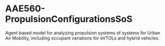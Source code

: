 # AAE560-PropulsionConfigurationsSoS
Agent based model for analyzing propulsion systems of systems for Urban Air Mobility, including occupant variations for eVTOLs and hybrid vehicles.
